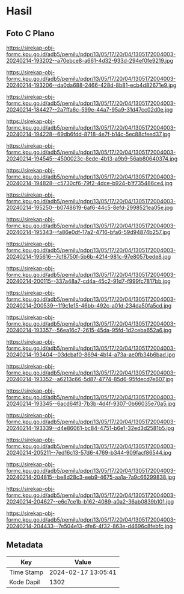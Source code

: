 # Hasil

## Foto C Plano

https://sirekap-obj-formc.kpu.go.id/adb5/pemilu/pdpr/13/05/17/20/04/1305172004003-20240214-193202--a70ebce8-a661-4d32-933d-294ef0fe9219.jpg

https://sirekap-obj-formc.kpu.go.id/adb5/pemilu/pdpr/13/05/17/20/04/1305172004003-20240214-193206--da0da688-2466-428d-8b81-ecb4d82671e9.jpg

https://sirekap-obj-formc.kpu.go.id/adb5/pemilu/pdpr/13/05/17/20/04/1305172004003-20240214-184427--2a7ffa6c-599e-44a7-95a9-31d47cc02d0e.jpg

https://sirekap-obj-formc.kpu.go.id/adb5/pemilu/pdpr/13/05/17/20/04/1305172004003-20240214-194228--69db6fdd-8718-4e7f-b14c-5ec88cfeed37.jpg

https://sirekap-obj-formc.kpu.go.id/adb5/pemilu/pdpr/13/05/17/20/04/1305172004003-20240214-194545--4500023c-8ede-4b13-a9b9-56ab80640374.jpg

https://sirekap-obj-formc.kpu.go.id/adb5/pemilu/pdpr/13/05/17/20/04/1305172004003-20240214-194828--c5730cf6-79f2-4dce-b924-b1f735486ce4.jpg

https://sirekap-obj-formc.kpu.go.id/adb5/pemilu/pdpr/13/05/17/20/04/1305172004003-20240214-195250--b0748619-6af6-44c5-8efd-2998521ea05e.jpg

https://sirekap-obj-formc.kpu.go.id/adb5/pemilu/pdpr/13/05/17/20/04/1305172004003-20240214-195343--fa86e0df-17a2-4716-bfa6-59d94874b257.jpg

https://sirekap-obj-formc.kpu.go.id/adb5/pemilu/pdpr/13/05/17/20/04/1305172004003-20240214-195616--7cf8750f-5b6b-4214-981c-97e8057bede8.jpg

https://sirekap-obj-formc.kpu.go.id/adb5/pemilu/pdpr/13/05/17/20/04/1305172004003-20240214-200115--337a48a7-cd4a-45c2-91d7-f999fc7817bb.jpg

https://sirekap-obj-formc.kpu.go.id/adb5/pemilu/pdpr/13/05/17/20/04/1305172004003-20240214-200539--1f9c1e15-46bb-492c-a01d-234da50fa5cd.jpg

https://sirekap-obj-formc.kpu.go.id/adb5/pemilu/pdpr/13/05/17/20/04/1305172004003-20240214-193357--56ea16c7-2615-45da-95fd-1d2ceba652a6.jpg

https://sirekap-obj-formc.kpu.go.id/adb5/pemilu/pdpr/13/05/17/20/04/1305172004003-20240214-193404--03dcbaf0-8694-4b14-a73a-ae0fb34b6bad.jpg

https://sirekap-obj-formc.kpu.go.id/adb5/pemilu/pdpr/13/05/17/20/04/1305172004003-20240214-193352--a6213c66-5d87-4774-85d6-95fdecd7e607.jpg

https://sirekap-obj-formc.kpu.go.id/adb5/pemilu/pdpr/13/05/17/20/04/1305172004003-20240214-193345--6acd64f3-7b3b-4d4f-9307-0b66035e70a5.jpg

https://sirekap-obj-formc.kpu.go.id/adb5/pemilu/pdpr/13/05/17/20/04/1305172004003-20240214-193339--d4e86061-bc84-4751-b6e1-32ed3d2581b5.jpg

https://sirekap-obj-formc.kpu.go.id/adb5/pemilu/pdpr/13/05/17/20/04/1305172004003-20240214-205211--7ed16c13-57d6-4769-b344-909facf86544.jpg

https://sirekap-obj-formc.kpu.go.id/adb5/pemilu/pdpr/13/05/17/20/04/1305172004003-20240214-204815--be8d28c3-eeb9-4675-aa1a-7a9c66299838.jpg

https://sirekap-obj-formc.kpu.go.id/adb5/pemilu/pdpr/13/05/17/20/04/1305172004003-20240214-204627--e6c7ce1b-b162-4089-a0a2-36ab0839b101.jpg

https://sirekap-obj-formc.kpu.go.id/adb5/pemilu/pdpr/13/05/17/20/04/1305172004003-20240214-204433--7e504e13-dfe6-4f32-863e-d4696c8febfc.jpg


## Metadata

| Key        | Value               |
| ---------- | ------------------- |
| Time Stamp | 2024-02-17 13:05:41 |
| Kode Dapil | 1302                |



